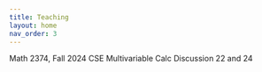 ```yaml
---
title: Teaching
layout: home
nav_order: 3
---
```

Math 2374, Fall 2024
CSE Multivariable Calc
Discussion 22 and 24
